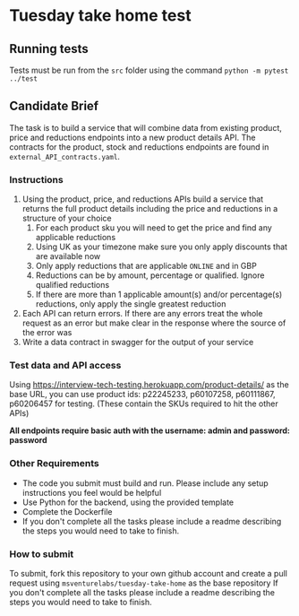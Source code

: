 # Tuesday take home test

## Running tests
Tests must be run from the `src` folder using the command `python -m pytest ../test`

## Candidate Brief

The task is to build a service that will combine data from existing product, price and reductions endpoints into a new product details API. The contracts for the product, stock and reductions endpoints are found in `external_API_contracts.yaml`.


### Instructions

1. Using the product, price, and reductions APIs build a service that returns the full product details including the price and reductions in a structure of your choice
    1. For each product sku you will need to get the price and find any applicable reductions
    2. Using UK as your timezone make sure you only apply discounts that are available now
    3. Only apply reductions that are applicable `ONLINE` and in GBP
    4. Reductions can be by amount, percentage or qualified. Ignore qualified reductions
    5. If there are more than 1 applicable amount(s) and/or percentage(s) reductions, only apply the single greatest reduction
2. Each API can return errors. If there are any errors treat the whole request as an error but make clear in the response where the source of the error was
3. Write a data contract in swagger for the output of your service
### Test data and API access

Using https://interview-tech-testing.herokuapp.com/product-details/ as the base URL, you can use product ids: p22245233, p60107258, p60111867, p60206457 for testing. (These contain the SKUs required to hit the other APIs)

**All endpoints require basic auth with the username: admin and password: password**

### Other Requirements
- The code you submit must build and run. Please include any setup instructions you feel would be helpful
- Use Python for the backend, using the provided template
- Complete the Dockerfile
- If you don't complete all the tasks please include a readme describing the steps you would need to take to finish.

### How to submit
To submit, fork this repository to your own github account and create a pull request using `msventurelabs/tuesday-take-home` as the base repository
If you don't complete all the tasks please include a readme describing the steps you would need to take to finish.